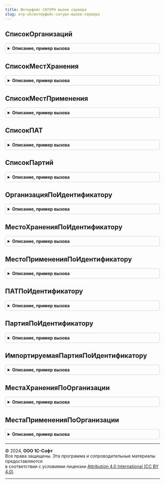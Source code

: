 ```yaml
---
title: Интерфейс САТУРН вызов сервера
slug: erp-uh/интерфейс-сатурн-вызов-сервера
---
```



## СписокОрганизаций
<details style="margin: 1em 0; padding: 0.5em; border: 1px solid #ccc; border-radius: 6px;">

<summary style="font-weight: bold; cursor: pointer;">Описание, пример вызова</summary>

```bsl

Функция СписокОрганизаций(ПараметрыПоиска, НомерСтраницы = 1, КоличествоЭлементовНаСтранице = 100) Экспорт
```

Пример вызова
```bsl
Результат = ИнтерфейсСАТУРНВызовСервера.СписокОрганизаций(ПараметрыПоиска, НомерСтраницы, КоличествоЭлементовНаСтранице);
```
</details>

## СписокМестХранения
<details style="margin: 1em 0; padding: 0.5em; border: 1px solid #ccc; border-radius: 6px;">

<summary style="font-weight: bold; cursor: pointer;">Описание, пример вызова</summary>

```bsl

Функция СписокМестХранения(ПараметрыПоиска, НомерСтраницы = 1, КоличествоЭлементовНаСтранице = 100) Экспорт
```

Пример вызова
```bsl
Результат = ИнтерфейсСАТУРНВызовСервера.СписокМестХранения(ПараметрыПоиска, НомерСтраницы, КоличествоЭлементовНаСтранице);
```
</details>

## СписокМестПрименения
<details style="margin: 1em 0; padding: 0.5em; border: 1px solid #ccc; border-radius: 6px;">

<summary style="font-weight: bold; cursor: pointer;">Описание, пример вызова</summary>

```bsl

Функция СписокМестПрименения(ПараметрыПоиска, НомерСтраницы = 1, КоличествоЭлементовНаСтранице = 100) Экспорт
```

Пример вызова
```bsl
Результат = ИнтерфейсСАТУРНВызовСервера.СписокМестПрименения(ПараметрыПоиска, НомерСтраницы, КоличествоЭлементовНаСтранице);
```
</details>

## СписокПАТ
<details style="margin: 1em 0; padding: 0.5em; border: 1px solid #ccc; border-radius: 6px;">

<summary style="font-weight: bold; cursor: pointer;">Описание, пример вызова</summary>

```bsl

Функция СписокПАТ(ПараметрыПоиска, НомерСтраницы = 1, КоличествоЭлементовНаСтранице = 100) Экспорт
```

Пример вызова
```bsl
Результат = ИнтерфейсСАТУРНВызовСервера.СписокПАТ(ПараметрыПоиска, НомерСтраницы, КоличествоЭлементовНаСтранице);
```
</details>

## СписокПартий
<details style="margin: 1em 0; padding: 0.5em; border: 1px solid #ccc; border-radius: 6px;">

<summary style="font-weight: bold; cursor: pointer;">Описание, пример вызова</summary>

```bsl

Функция СписокПартий(ПараметрыПоиска, НомерСтраницы = 1, КоличествоЭлементовНаСтранице = 100) Экспорт
```

Пример вызова
```bsl
Результат = ИнтерфейсСАТУРНВызовСервера.СписокПартий(ПараметрыПоиска, НомерСтраницы, КоличествоЭлементовНаСтранице);
```
</details>

## ОрганизацияПоИдентификатору
<details style="margin: 1em 0; padding: 0.5em; border: 1px solid #ccc; border-radius: 6px;">

<summary style="font-weight: bold; cursor: pointer;">Описание, пример вызова</summary>

```bsl

Функция ОрганизацияПоИдентификатору(Идентификатор) Экспорт
```

Пример вызова
```bsl
Результат = ИнтерфейсСАТУРНВызовСервера.ОрганизацияПоИдентификатору(Идентификатор) 
```
</details>

## МестоХраненияПоИдентификатору
<details style="margin: 1em 0; padding: 0.5em; border: 1px solid #ccc; border-radius: 6px;">

<summary style="font-weight: bold; cursor: pointer;">Описание, пример вызова</summary>

```bsl

Функция МестоХраненияПоИдентификатору(Идентификатор) Экспорт
```

Пример вызова
```bsl
Результат = ИнтерфейсСАТУРНВызовСервера.МестоХраненияПоИдентификатору(Идентификатор) 
```
</details>

## МестоПримененияПоИдентификатору
<details style="margin: 1em 0; padding: 0.5em; border: 1px solid #ccc; border-radius: 6px;">

<summary style="font-weight: bold; cursor: pointer;">Описание, пример вызова</summary>

```bsl

Функция МестоПримененияПоИдентификатору(Идентификатор) Экспорт
```

Пример вызова
```bsl
Результат = ИнтерфейсСАТУРНВызовСервера.МестоПримененияПоИдентификатору(Идентификатор) 
```
</details>

## ПАТПоИдентификатору
<details style="margin: 1em 0; padding: 0.5em; border: 1px solid #ccc; border-radius: 6px;">

<summary style="font-weight: bold; cursor: pointer;">Описание, пример вызова</summary>

```bsl

Функция ПАТПоИдентификатору(Идентификатор) Экспорт
```

Пример вызова
```bsl
Результат = ИнтерфейсСАТУРНВызовСервера.ПАТПоИдентификатору(Идентификатор) 
```
</details>

## ПартияПоИдентификатору
<details style="margin: 1em 0; padding: 0.5em; border: 1px solid #ccc; border-radius: 6px;">

<summary style="font-weight: bold; cursor: pointer;">Описание, пример вызова</summary>

```bsl

Функция ПартияПоИдентификатору(Идентификатор) Экспорт
```

Пример вызова
```bsl
Результат = ИнтерфейсСАТУРНВызовСервера.ПартияПоИдентификатору(Идентификатор) 
```
</details>

## ИмпортируемаяПартияПоИдентификатору
<details style="margin: 1em 0; padding: 0.5em; border: 1px solid #ccc; border-radius: 6px;">

<summary style="font-weight: bold; cursor: pointer;">Описание, пример вызова</summary>

```bsl

Функция ИмпортируемаяПартияПоИдентификатору(Идентификатор) Экспорт
```

Пример вызова
```bsl
Результат = ИнтерфейсСАТУРНВызовСервера.ИмпортируемаяПартияПоИдентификатору(Идентификатор) 
```
</details>

## МестаХраненияПоОрганизации
<details style="margin: 1em 0; padding: 0.5em; border: 1px solid #ccc; border-radius: 6px;">

<summary style="font-weight: bold; cursor: pointer;">Описание, пример вызова</summary>

```bsl

Функция МестаХраненияПоОрганизации(ИдентификаторОрганизации, НомерСтраницы = 1, КоличествоЭлементовНаСтранице = 0) Экспорт
```

Пример вызова
```bsl
Результат = ИнтерфейсСАТУРНВызовСервера.МестаХраненияПоОрганизации(ИдентификаторОрганизации, НомерСтраницы, КоличествоЭлементовНаСтранице);
```
</details>

## МестаПримененияПоОрганизации
<details style="margin: 1em 0; padding: 0.5em; border: 1px solid #ccc; border-radius: 6px;">

<summary style="font-weight: bold; cursor: pointer;">Описание, пример вызова</summary>

```bsl

Функция МестаПримененияПоОрганизации(ИдентификаторОрганизации, НомерСтраницы = 1, КоличествоЭлементовНаСтранице = 0) Экспорт
```

Пример вызова
```bsl
Результат = ИнтерфейсСАТУРНВызовСервера.МестаПримененияПоОрганизации(ИдентификаторОрганизации, НомерСтраницы, КоличествоЭлементовНаСтранице);
```
</details>

---

© 2024, **ООО 1С-Софт**  
Все права защищены. Эта программа и сопроводительные материалы предоставляются  
в соответствии с условиями лицензии [Attribution 4.0 International (CC BY 4.0)](https://creativecommons.org/licenses/by/4.0/legalcode).

---
